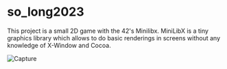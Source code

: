 # so_long2023

This project is a small 2D game with the 42's Minilibx.
MiniLibX is a tiny graphics library which allows to do basic renderings in screens without any knowledge of X-Window and Cocoa.


![Capture](https://github.com/nedebies/so_long2023/assets/63536940/a2bdf5bf-a5bd-4c94-be98-666a7fde2ecc)
